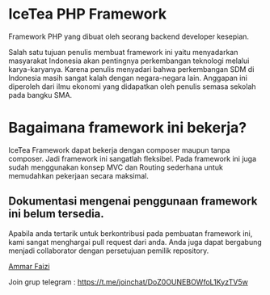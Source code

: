 # IceTea PHP Framework

Framework PHP yang dibuat oleh seorang backend developer kesepian.

Salah satu tujuan penulis membuat framework ini yaitu menyadarkan masyarakat Indonesia akan pentingnya perkembangan teknologi melalui karya-karyanya. Karena penulis menyadari bahwa perkembangan SDM di Indonesia masih sangat kalah dengan negara-negara lain. Anggapan ini diperoleh dari ilmu ekonomi yang didapatkan oleh penulis semasa sekolah pada bangku SMA.



# Bagaimana framework ini bekerja?

IceTea Framework dapat bekerja dengan composer maupun tanpa composer. Jadi framework ini sangatlah fleksibel. Pada framework ini juga sudah menggunakan konsep MVC dan Routing sederhana untuk memudahkan pekerjaan secara maksimal.



## Dokumentasi mengenai penggunaan framework ini belum tersedia.

Apabila anda tertarik untuk berkontribusi pada pembuatan framework ini, kami sangat menghargai pull request dari anda. Anda juga dapat bergabung menjadi collaborator dengan persetujuan pemilik repository.








<a href="https://github.com/ammarfaizi2">Ammar Faizi</a>

Join grup telegram :
<a href="https://t.me/joinchat/DoZ0OUNEBOWfoL1KyzTV5w">https://t.me/joinchat/DoZ0OUNEBOWfoL1KyzTV5w</a>